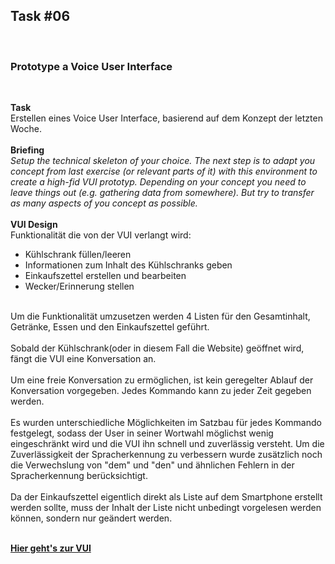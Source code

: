## Task #06
<br>
  <h3>Prototype a Voice User Interface</h3>
  <br>
  
  <b>Task</b>
  <br>
  Erstellen eines Voice User Interface, basierend auf dem Konzept der letzten Woche.<br>
  <br>
  <b>Briefing</b><br>
  <i>Setup the technical skeleton of your choice. The next step is to adapt you concept from last exercise (or relevant parts of it) with this environment to create a high-fid VUI prototyp. Depending on your concept you need to leave things out (e.g. gathering data from somewhere). But try to transfer as many aspects of you concept as possible.</i>
  <br>
  <br>
  <b>VUI Design</b>
  <br>
  Funktionalität die von der VUI verlangt wird:<br>
  - Kühlschrank füllen/leeren<br>
  - Informationen zum Inhalt des Kühlschranks geben<br>
  - Einkaufszettel erstellen und bearbeiten<br>
  - Wecker/Erinnerung stellen<br>
  <br>
  Um die Funktionalität umzusetzen werden 4 Listen für den Gesamtinhalt, Getränke, Essen und den Einkaufszettel geführt.<br>
  <br>
  Sobald der Kühlschrank(oder in diesem Fall die Website) geöffnet wird, fängt die VUI eine Konversation an.<br>
  <br>
  Um eine freie Konversation zu ermöglichen, ist kein geregelter Ablauf der Konversation vorgegeben. Jedes Kommando kann zu jeder Zeit gegeben werden.<br>
  <br>
  Es wurden unterschiedliche Möglichkeiten im Satzbau für jedes Kommando festgelegt, sodass der User in seiner Wortwahl möglichst wenig eingeschränkt wird und die VUI ihn schnell und zuverlässig versteht. Um die Zuverlässigkeit der Spracherkennung zu verbessern wurde zusätzlich noch die Verwechslung von "dem" und "den" und ähnlichen Fehlern in der Spracherkennung berücksichtigt.<br>
  <br>
  Da der Einkaufszettel eigentlich direkt als Liste auf dem Smartphone erstellt werden sollte, muss der Inhalt der Liste nicht unbedingt vorgelesen werden können, sondern nur geändert werden.<br>
  <br>

<a href="vui.html"><b>Hier geht's zur VUI</b></a>
